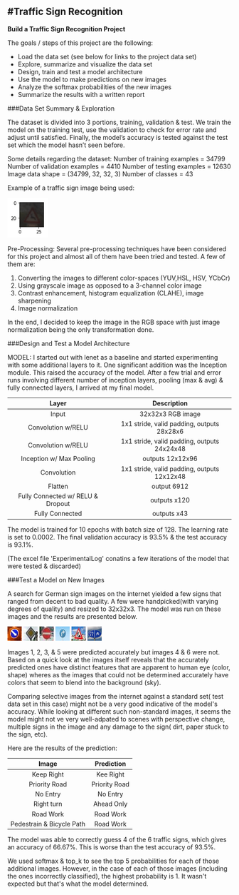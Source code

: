 #**Traffic Sign Recognition** 
---

**Build a Traffic Sign Recognition Project**

The goals / steps of this project are the following:
* Load the data set (see below for links to the project data set)
* Explore, summarize and visualize the data set
* Design, train and test a model architecture
* Use the model to make predictions on new images
* Analyze the softmax probabilities of the new images
* Summarize the results with a written report


[//]: # (Image References)

[image1]: ./examples/visualization.jpg "Visualization"
[image2]: ./examples/grayscale.jpg "Grayscaling"
[image3]: ./examples/random_noise.jpg "Random Noise"
[image4]: ./examples/placeholder.png "Traffic Sign 1"
[image5]: ./examples/placeholder.png "Traffic Sign 2"
[image6]: ./examples/placeholder.png "Traffic Sign 3"
[image7]: ./examples/placeholder.png "Traffic Sign 4"
[image8]: ./examples/placeholder.png "Traffic Sign 5"
[image9]: ./index.png "Data 1"
[image10]: ./images-small/1.jpg "Traffic Sign 1"
[image11]: ./images-small/2.jpg "Traffic Sign 2"
[image12]: ./images-small/3.jpg "Traffic Sign 3"
[image13]: ./images-small/4.jpg "Traffic Sign 4"
[image14]: ./images-small/5.jpg "Traffic Sign 5"
[image15]: ./images-small/6.jpg "Traffic Sign 6"

###Data Set Summary & Exploration

The dataset is divided into 3 portions, training, validation & test. We train the model on the training test, use the validation to check for error rate and adjust until satisfied. Finally, the model’s accuracy is tested against the test set which the model hasn’t seen before.

Some details regarding the dataset:
Number of training examples = 34799
Number of validation examples = 4410
Number of testing examples = 12630
Image data shape = (34799, 32, 32, 3)
Number of classes = 43

Example of a traffic sign image being used:

![alt text][image9]


Pre-Processing:
Several pre-processing techniques have been considered for this project and almost all of them have been tried and tested. A few of them are:
1.	Converting the images to different color-spaces (YUV,HSL, HSV, YCbCr)
2.	Using grayscale image as opposed to a 3-channel color image
3.	Contrast enhancement, histogram equalization (CLAHE), image sharpening
4.	Image normalization

In the end, I decided to keep the image in the RGB space with just image normalization being the only transformation done. 


###Design and Test a Model Architecture

MODEL:
I started out with lenet as a baseline and started experimenting with some additional layers to it. One significant addition was the Inception module. This raised the accuracy of the model. After a few trial and error runs involving different number of inception layers, pooling (max & avg) & fully connected layers, I arrived at my final model.


| Layer         		|     Description	        					| 
|:---------------------:|:---------------------------------------------:| 
| Input         		| 32x32x3 RGB image   							| 
| Convolution w/RELU     	| 1x1 stride, valid padding, outputs 28x28x6 	|
| Convolution w/RELU					|		1x1 stride, valid padding, outputs 24x24x48										|
| Inception w/ Max Pooling		      	| outputs 12x12x96 				|
| Convolution					|		1x1 stride, valid padding, outputs 12x12x48									|
| Flatten		| output 6912        									|
| Fully Connected w/ RELU & Dropout				| outputs x120        									|
|	Fully Connected						|outputs x43												|
 
The model is trained for 10 epochs with batch size of 128. The learning rate is set to 0.0002. The final validation accuracy is 93.5% & the test accuracy is 93.1%.

(The excel file 'ExperimentalLog' conatins a few iterations of the model that were tested & discarded)

###Test a Model on New Images

A search for German sign images on the internet yielded a few signs that ranged from decent to bad quality. A few were handpicked(with varying degrees of quality) and resized to 32x32x3. The model was run on these images and the results are presented below.

![alt text][image10] ![alt text][image11] ![alt text][image12] 
![alt text][image13] ![alt text][image14] ![alt text][image15]

Images 1, 2, 3, & 5 were predicted accurately but images 4 & 6 were not. Based on a quick look at the images itself reveals that the accurately predicted ones have distinct features that are apparent to human eye (color, shape) wheres as the images that could not be determined accurately have colors that seem to blend into the background (sky).

Comparing selective images from the internet against a standard set( test data set in this case) might not be a very good indicative of the model's accuracy. While looking at different such non-standard images, it seems the model might not ve very well-adpated to scenes with perspective change, multiple signs in the image and any damage to the sign( dirt, paper stuck to the sign, etc). 

Here are the results of the prediction:

| Image			        |     Prediction	        					| 
|:---------------------:|:---------------------------------------------:| 
| Keep Right      		| Kee Right   									| 
| Priority Road     			| Priority Road 										|
| No Entry					| No Entry											|
| Right turn	      		| Ahead Only					 				|
| Road Work			| Road Work      							|
| Pedestrain & Bicycle Path			| Road Work      							|


The model was able to correctly guess 4 of the 6 traffic signs, which gives an accuracy of 66.67%. This is worse than the test accuracy of 93.5%.


We used softmax & top_k to see the top 5 probabilities for each of those additional images. However, in the case of each of those images (including the ones incorrectly classified), the highest probability is 1. It wasn't expected but that's what the model determined.




